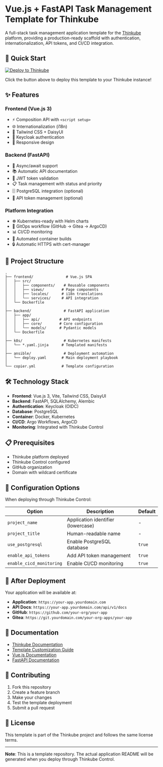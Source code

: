 # Vue.js + FastAPI Task Management Template for Thinkube

A full-stack task management application template for the [Thinkube](https://github.com/thinkube/thinkube) platform, providing a production-ready scaffold with authentication, internationalization, API tokens, and CI/CD integration.

## 🚀 Quick Start

[![Deploy to Thinkube](https://img.shields.io/badge/Deploy%20to-Thinkube-blue?style=for-the-badge&logo=kubernetes)](https://thinkube.github.io/tkt-webapp-vue-fastapi/deploy.html)

Click the button above to deploy this template to your Thinkube instance!

## ✨ Features

### Frontend (Vue.js 3)
- ⚡ Composition API with `<script setup>`
- 🌐 Internationalization (i18n) 
- 🎨 Tailwind CSS + DaisyUI
- 🔐 Keycloak authentication
- 📱 Responsive design

### Backend (FastAPI)
- 🚀 Async/await support
- 📚 Automatic API documentation
- 🔐 JWT token validation
- 📋 Task management with status and priority
- 🗄️ PostgreSQL integration (optional)
- 🔑 API token management (optional)

### Platform Integration
- ☸️ Kubernetes-ready with Helm charts
- 🔄 GitOps workflow (GitHub → Gitea → ArgoCD)
- 📊 CI/CD monitoring
- 🐳 Automated container builds
- 🔒 Automatic HTTPS with cert-manager

## 📁 Project Structure

```
.
├── frontend/               # Vue.js SPA
│   ├── src/
│   │   ├── components/    # Reusable components
│   │   ├── views/        # Page components
│   │   ├── locales/      # i18n translations
│   │   └── services/     # API integration
│   └── Dockerfile
│
├── backend/               # FastAPI application
│   ├── app/
│   │   ├── api/         # API endpoints
│   │   ├── core/        # Core configuration
│   │   └── models/      # Pydantic models
│   └── Dockerfile
│
├── k8s/                   # Kubernetes manifests
│   └── *.yaml.jinja      # Templated manifests
│
├── ansible/               # Deployment automation
│   └── deploy.yaml       # Main deployment playbook
│
└── copier.yml            # Template configuration
```

## 🛠️ Technology Stack

- **Frontend**: Vue.js 3, Vite, Tailwind CSS, DaisyUI
- **Backend**: FastAPI, SQLAlchemy, Alembic
- **Authentication**: Keycloak (OIDC)
- **Database**: PostgreSQL
- **Container**: Docker, Kubernetes
- **CI/CD**: Argo Workflows, ArgoCD
- **Monitoring**: Integrated with Thinkube Control

## 📋 Prerequisites

- Thinkube platform deployed
- Thinkube Control configured
- GitHub organization
- Domain with wildcard certificate

## 🔧 Configuration Options

When deploying through Thinkube Control:

| Option | Description | Default |
|--------|-------------|---------|
| `project_name` | Application identifier (lowercase) | - |
| `project_title` | Human-readable name | - |
| `use_postgresql` | Enable PostgreSQL database | `true` |
| `enable_api_tokens` | Add API token management | `true` |
| `enable_cicd_monitoring` | Enable CI/CD monitoring | `true` |

## 🚀 After Deployment

Your application will be available at:
- **Application**: `https://your-app.yourdomain.com`
- **API Docs**: `https://your-app.yourdomain.com/api/v1/docs`
- **GitHub**: `https://github.com/your-org/your-app`
- **Gitea**: `https://git.yourdomain.com/your-org-apps/your-app`

## 📖 Documentation

- [Thinkube Documentation](https://github.com/thinkube/thinkube)
- [Template Customization Guide](TEMPLATE_README.md)
- [Vue.js Documentation](https://vuejs.org/)
- [FastAPI Documentation](https://fastapi.tiangolo.com/)

## 🤝 Contributing

1. Fork this repository
2. Create a feature branch
3. Make your changes
4. Test the template deployment
5. Submit a pull request

## 📝 License

This template is part of the Thinkube project and follows the same license terms.

---

**Note**: This is a template repository. The actual application README will be generated when you deploy through Thinkube Control.
